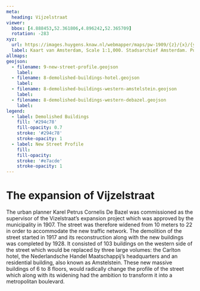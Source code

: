 ```yaml
---
meta:
  heading: Vijzelstraat
viewer:
  bbox: [4.888453,52.361806,4.896242,52.365709]
  rotation: -283
xyz: 
  url: https://images.huygens.knaw.nl/webmapper/maps/pw-1909/{z}/{x}/{y}.png
  label: Kaart van Amsterdam, Scale 1:1,000. Stadsarchief Amsterdam. Published by the Public Works Department and its legal successors, 1909.
allmaps: 
geojson: 
  - filename: 9-new-street-profile.geojson
    label: 
  - filename: 8-demolished-buildings-hotel.geojson
    label: 
  - filename: 8-demolished-buildings-western-amstelstein.geojson
    label: 
  - filename: 8-demolished-buildings-western-debazel.geojson
    label: 
legend:
  - label: Demolished Buildings
    fill: '#294c78'
    fill-opacity: 0.7
    stroke: '#294c78'
    stroke-opacity: 1
  - label: New Street Profile
    fill:
    fill-opacity:
    stroke: '#e7acde'
    stroke-opacity: 1
---
```

# The expansion of Vijzelstraat
The urban planner Karel Petrus Cornelis De Bazel was commissioned as the supervisor of the Vizelstraat’s expansion project which was approved by the municipality in 1907.  The street was therefore widened from 10 meters to 22 in order to accommodate the new traffic network.
The demolition of the street started in 1917 and its reconstruction along with the new buildings was completed by 1928. It consisted of 103 buildings on the western side of the street which would be replaced by three large volumes: the Carlton hotel, the Nederlandsche Handel Maatschappij’s headquarters and an residential building, also known as Amstelstein. These new massive buildings of 6 to 8 floors, would radically change the profile of the street which along with its widening had the ambition to transform it into a metropolitan boulevard.

